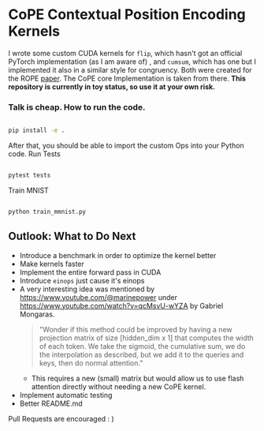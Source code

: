 # CoPE Contextual Position Encoding Kernels

I wrote some custom CUDA kernels for `flip`, which hasn't got an official PyTorch implementation (as I am aware of) , and `cumsum`, which has one but I implemented it also in a similar style for congruency. Both were created for the ROPE [paper](https://arxiv.org/abs/2405.18719). The CoPE core Implementation is taken from there.
**This repository is currently in toy status, so use it at your own risk.**

### Talk is cheap. How to run the code.

```sh

pip install -e .
```
After that, you should be able to import the custom Ops into your Python code.
Run Tests

```sh

pytest tests
```


Train MNIST

```sh

python train_mmnist.py
```

## Outlook: What to Do Next

- Introduce a benchmark in order to optimize the kernel better
- Make kernels faster
- Implement the entire forward pass in CUDA
- Introduce `einops` just cause it's einops
- A very interesting idea was mentioned by https://www.youtube.com/@marinepower under https://www.youtube.com/watch?v=qcMsvU-wYZA by Gabriel Mongaras.
  > "Wonder if this method could be improved by having a new projection matrix of size [hidden_dim x 1] that computes the width of each token. We take the sigmoid, the cumulative sum, we do the interpolation as described, but we add it to the queries and keys, then do normal attention."
  - This requires a new (small) matrix but would allow us to use flash attention directly without needing a new CoPE kernel.
- Implement automatic testing
- Better README.md

Pull Requests are encouraged : )
